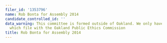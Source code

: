 ```yaml
---
filer_id: '1353796'
name: Rob Bonta for Assembly 2014
candidate_controlled_id: ''
data_warning: This committee is formed outside of Oakland. We only have data on committees
  which file with the Oakland Public Ethics Commission
title: Rob Bonta for Assembly 2014
---
```

